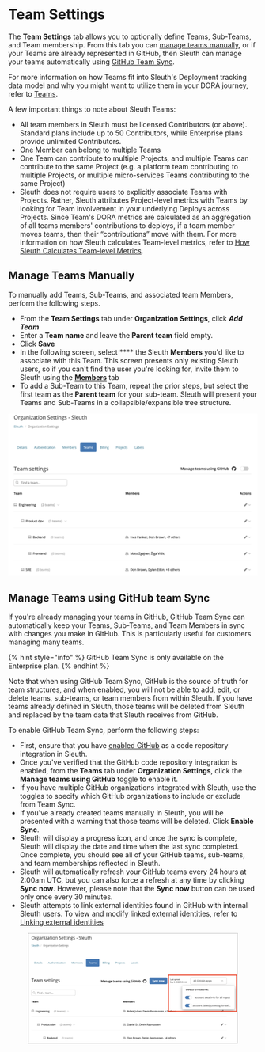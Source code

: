 # Team Settings

The **Team Settings** tab allows you to optionally define Teams, Sub-Teams, and Team membership. From this tab you can [manage teams manually](team-settings.md#undefined), or if your Teams are already represented in GitHub, then Sleuth can manage your teams automatically using [GitHub Team Sync](team-settings.md#manage-teams-manually-1).&#x20;

For more information on how Teams fit into Sleuth's Deployment tracking data model and why you might want to utilize them in your DORA journey, refer to [Teams](../../modeling-your-deployments/teams.md).&#x20;

A few important things to note about Sleuth Teams:

* All team members in Sleuth must be licensed Contributors (or above). Standard plans include up to 50 Contributors, while Enterprise plans provide unlimited Contributors.
* One Member can belong to multiple Teams
* One Team can contribute to multiple Projects, and multiple Teams can contribute to the same Project (e.g. a platform team contributing to multiple Projects, or multiple micro-services Teams contributing to the same Project)
* Sleuth does not require users to explicitly associate Teams with Projects. Rather, Sleuth attributes Project-level metrics with Teams by looking for Team involvement in your underlying Deploys across Projects. Since Team's DORA metrics are calculated as an aggregation of all teams members' contributions to deploys, if a team member moves teams, then their “contributions” move with them. For more information on how Sleuth calculates Team-level metrics, refer to [How Sleuth Calculates Team-level Metrics](broken-reference).&#x20;

## Manage Teams Manually

To manually add Teams, Sub-Teams, and associated team Members, perform the following steps.

* From the **Team Settings** tab under **Organization Settings**, click _**Add Team**_
* Enter a **Team name** and leave the **Parent team** field empty.
* Click **Save**
* In the following screen, select **** the Sleuth **Members** you'd like to associate with this Team. This screen presents only existing Sleuth users, so if you can't find the user you're looking for, invite them to Sleuth using the [**Members**](members.md) tab
* To add a Sub-Team to this Team, repeat the prior steps, but select the first team as the **Parent team** for your sub-team. Sleuth will present your Teams and Sub-Teams in a collapsible/expansible tree structure.&#x20;

![](<../../.gitbook/assets/image (24) (1) (1).png>)

## Manage Teams using GitHub team Sync

If you're already managing your teams in GitHub, GitHub Team Sync can automatically keep your Teams, Sub-Teams, and Team Members in sync with changes you make in GitHub. This is particularly useful for customers managing many teams.&#x20;

{% hint style="info" %}
GitHub Team Sync is only available on the Enterprise plan.
{% endhint %}

Note that when using GitHub Team Sync, GitHub is the source of truth for team structures, and when enabled, you will not be able to add, edit, or delete teams, sub-teams, or team members from within Sleuth.  If you have teams already defined in Sleuth, those teams will be deleted from Sleuth and replaced by the team data that Sleuth receives from GitHub.

To enable GitHub Team Sync, perform the following steps:

* First, ensure that you have [enabled GitHub](../../integrations-1/code-deployment/github.md) as a code repository integration in Sleuth.&#x20;
* Once you've verified that the GitHub code repository integration is enabled, from the **Teams** tab under **Organization Settings**, click the **Manage teams using GitHub** toggle to enable it.
* If you have multiple GitHub organizations integrated with Sleuth, use the toggles to specify which GitHub organizations to include or exclude from Team Sync.
* If you've already created teams manually in Sleuth, you will be presented with a warning that those teams will be deleted. Click **Enable Sync**.
* Sleuth will display a progress icon, and once the sync is complete, Sleuth will display the date and time when the last sync completed. Once complete, you should see all of your GitHub teams, sub-teams, and team memberships reflected in Sleuth.
* Sleuth will automatically refresh your GitHub teams every 24 hours at 2:00am UTC, but you can also force a refresh at any time by clicking **Sync now**. However, please note that the **Sync now** button can be used only once every 30 minutes.&#x20;
* Sleuth attempts to link external identities found in GitHub with internal Sleuth users. To view and modify linked external identities, refer to [Linking external identities](members.md#linking-external-user-identities)

<figure><img src="../../.gitbook/assets/image (6) (2).png" alt=""><figcaption></figcaption></figure>

